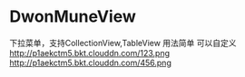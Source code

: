# DwonMuneView
下拉菜单，支持CollectionView,TableView  用法简单 可以自定义
http://p1aekctm5.bkt.clouddn.com/123.png
http://p1aekctm5.bkt.clouddn.com/456.png
